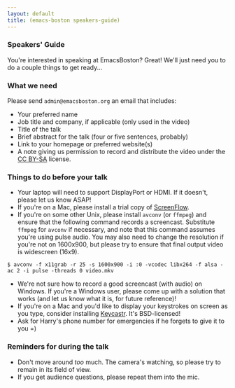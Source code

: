 ```yaml
---
layout: default
title: (emacs-boston speakers-guide)
---
```


### Speakers' Guide

You're interested in speaking at EmacsBoston? Great! We'll just need
you to do a couple things to get ready...

### What we need

Please send `admin@emacsboston.org` an email that includes:

- Your preferred name
- Job title and company, if applicable (only used in the video)
- Title of the talk
- Brief abstract for the talk (four or five sentences, probably)
- Link to your homepage or preferred website(s)
- A note giving us permission to record and distribute the video under
  the [CC BY-SA] license.

### Things to do before your talk

- Your laptop will need to support DisplayPort or HDMI. If it doesn't,
  please let us know ASAP!
- If you're on a Mac, please install a trial copy of [ScreenFlow].
- If you're on some other Unix, please install `avconv` (or `ffmpeg`)
  and ensure that the following command records a screencast.
  Substitute `ffmpeg` for `avconv` if necessary, and note that this
  command assumes you're using pulse audio. You may also need to
  change the resolution if you're not on 1600x900, but please try to
  ensure that final output video is widescreen (16x9).

```
$ avconv -f x11grab -r 25 -s 1600x900 -i :0 -vcodec libx264 -f alsa -ac 2 -i pulse -threads 0 video.mkv
```

- We're not sure how to record a good screencast (with audio) on
  Windows. If you're a Windows user, please come up with a solution
  that works (and let us know what it is, for future reference)!
- If you're on a Mac and you'd like to display your keystrokes on
  screen as you type, consider installing [Keycastr]. It's
  BSD-licensed!
- Ask for Harry's phone number for emergencies if he forgets to give
  it to you =)

### Reminders for during the talk

- Don't move around *too* much. The camera's watching, so please try
  to remain in its field of view.
- If you get audience questions, please repeat them into the mic.

[CC BY-SA]: http://creativecommons.org/licenses/by-sa/4.0/
[ScreenFlow]: http://www.telestream.net/screenflow/overview.htm
[Keycastr]: https://github.com/keycastr/keycastr
